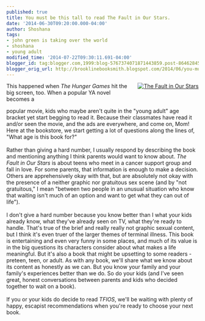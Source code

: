 ```yaml
---
published: true
title: You must be this tall to read The Fault in Our Stars.
date: '2014-06-30T09:20:00.000-04:00'
author: Shoshana
tags:
- john green is taking over the world
- shoshana
- young adult
modified_time: '2014-07-22T09:30:11.691-04:00'
blogger_id: tag:blogger.com,1999:blog-5767374071871443859.post-8646284526321704850
blogger_orig_url: http://brooklinebooksmith.blogspot.com/2014/06/you-must-be-this-tall-to-read-fault-in.html
---
```


<a href="http://www.brooklinebooksmith-shop.com/book/v/9781594137907" style="clear: right; float: right; margin-bottom: 1em; margin-left: 1em;"><img src="http://images.booksense.com/images/books/907/137/FC9781594137907.JPG" title="The Fault in Our Stars" /></a>This happened when <i>The Hunger Games</i> hit the big screen, too. When a popular YA novel becomes a <br /><div class="abaproduct-image"></div>popular movie, kids who maybe aren't quite in the "young adult" age bracket yet start begging to read it. Because their classmates have read it and/or seen the movie, and the ads are everywhere, and come on, Mom! Here at the bookstore, we start getting a lot of questions along the lines of, "What age is this book for?"<br /><br />Rather than giving a hard number, I usually respond by describing the book and mentioning anything I think parents would want to know about. <i>The Fault in Our Stars</i> is about teens who meet in a cancer support group and fall in love. For some parents, that information is enough to make a decision. Others are apprehensively okay with that, but are absolutely not okay with the presence of a neither graphic nor gratuitous sex scene (and by "not gratuitous," I mean "between two people in an unusual situation who know that waiting isn't much of an option and want to get what they can out of life").<br /><br />I don't give a hard number because you know better than I what your kids already know, what they've already seen on TV, what they're ready to handle. That's true of the brief and really really not graphic sexual content, but I think it's even truer of the larger themes of terminal illness. This book is entertaining and even very funny in some places, and much of its value is in the big questions its characters consider about what makes a life meaningful. But it's also a book that might be upsetting to some readers - preteen, teen, or adult. As with any book, we'll share what we know about its content as honestly as we can. But you know your family and your family's experiences better than we do. So do your kids (and I've seen great, honest conversations between parents and kids who decided together to wait on a book).<br /><br />If you or your kids do decide to read <i>TFIOS</i>, we'll be waiting with plenty of happy, escapist recommendations when you're ready to choose your next book.<br /><br />
